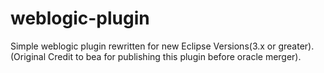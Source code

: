 # weblogic-plugin
Simple weblogic plugin rewritten for new Eclipse Versions(3.x or greater). (Original Credit to bea for publishing this plugin before oracle merger).
